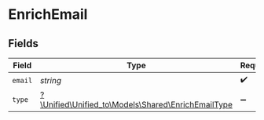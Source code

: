 # EnrichEmail


## Fields

| Field                                                                                        | Type                                                                                         | Required                                                                                     | Description                                                                                  |
| -------------------------------------------------------------------------------------------- | -------------------------------------------------------------------------------------------- | -------------------------------------------------------------------------------------------- | -------------------------------------------------------------------------------------------- |
| `email`                                                                                      | *string*                                                                                     | :heavy_check_mark:                                                                           | N/A                                                                                          |
| `type`                                                                                       | [?\Unified\Unified_to\Models\Shared\EnrichEmailType](../../models/shared/EnrichEmailType.md) | :heavy_minus_sign:                                                                           | N/A                                                                                          |